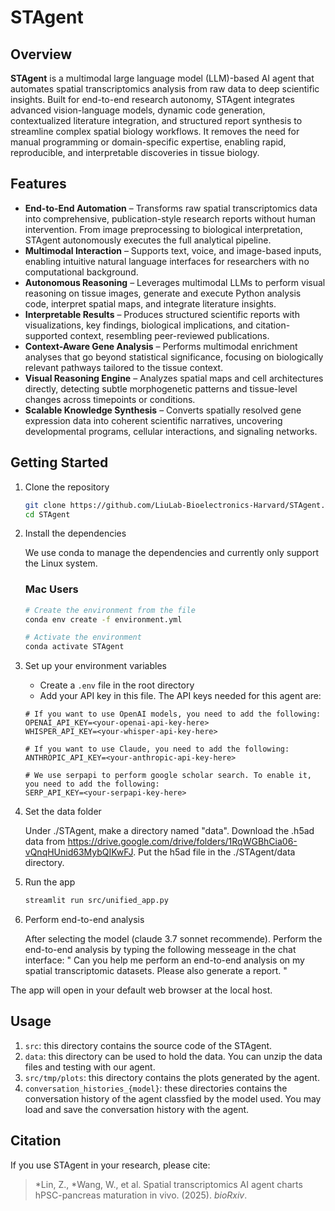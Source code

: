 # STAgent

## Overview  
**STAgent** is a multimodal large language model (LLM)-based AI agent that automates spatial transcriptomics analysis from raw data to deep scientific insights. Built for end-to-end research autonomy, STAgent integrates advanced vision-language models, dynamic code generation, contextualized literature integration, and structured report synthesis to streamline complex spatial biology workflows. It removes the need for manual programming or domain-specific expertise, enabling rapid, reproducible, and interpretable discoveries in tissue biology.

## Features  
- **End-to-End Automation** – Transforms raw spatial transcriptomics data into comprehensive, publication-style research reports without human intervention. From image preprocessing to biological interpretation, STAgent autonomously executes the full analytical pipeline.  
- **Multimodal Interaction** – Supports text, voice, and image-based inputs, enabling intuitive natural language interfaces for researchers with no computational background.  
- **Autonomous Reasoning** – Leverages multimodal LLMs to perform visual reasoning on tissue images, generate and execute Python analysis code, interpret spatial maps, and integrate literature insights.  
- **Interpretable Results** – Produces structured scientific reports with visualizations, key findings, biological implications, and citation-supported context, resembling peer-reviewed publications.  
- **Context-Aware Gene Analysis** – Performs multimodal enrichment analyses that go beyond statistical significance, focusing on biologically relevant pathways tailored to the tissue context.  
- **Visual Reasoning Engine** – Analyzes spatial maps and cell architectures directly, detecting subtle morphogenetic patterns and tissue-level changes across timepoints or conditions.  
- **Scalable Knowledge Synthesis** – Converts spatially resolved gene expression data into coherent scientific narratives, uncovering developmental programs, cellular interactions, and signaling networks.

## Getting Started

1. Clone the repository
   ```bash
   git clone https://github.com/LiuLab-Bioelectronics-Harvard/STAgent.git
   cd STAgent
   ```

2. Install the dependencies

   We use conda to manage the dependencies and currently only support the Linux system.

   ### Mac Users

   ```bash
   # Create the environment from the file
   conda env create -f environment.yml
   
   # Activate the environment
   conda activate STAgent
   ```

3. Set up your environment variables
   - Create a `.env` file in the root directory
   - Add your API key in this file. The API keys needed for this agent are:
    ```
    # If you want to use OpenAI models, you need to add the following:
    OPENAI_API_KEY=<your-openai-api-key-here>
    WHISPER_API_KEY=<your-whisper-api-key-here>

    # If you want to use Claude, you need to add the following:
    ANTHROPIC_API_KEY=<your-anthropic-api-key-here>

    # We use serpapi to perform google scholar search. To enable it, you need to add the following:
    SERP_API_KEY=<your-serpapi-key-here>
    ```

4. Set the data folder

   Under ./STAgent, make a directory named "data". Download the .h5ad data from https://drive.google.com/drive/folders/1RqWGBhCia06-vQnqHUnid63MybQIKwFJ. Put the h5ad file in the ./STAgent/data directory. 

5. Run the app
   ```bash
   streamlit run src/unified_app.py
   ```

6. Perform end-to-end analysis

   After selecting the model (claude 3.7 sonnet recommende). Perform the end-to-end analysis by typing the following messeage in the chat interface:
   "
   Can you help me perform an end-to-end analysis on my spatial transcriptomic datasets. Please also generate a report.
   "


The app will open in your default web browser at the local host.

## Usage
1. `src`: this directory contains the source code of the STAgent.
2. `data`: this directory can be used to hold the data. You can unzip the data files and testing with our agent.
3. `src/tmp/plots`: this directory contains the plots generated by the agent.
4. `conversation_histories_{model}`: these directories contains the conversation history of the agent classfied by the model used. You may load and save the conversation history with the agent.


## Citation  
If you use STAgent in your research, please cite:  
> *Lin, Z., *Wang, W., et al. Spatial transcriptomics AI agent charts hPSC-pancreas maturation in vivo. (2025). _bioRxiv_.
